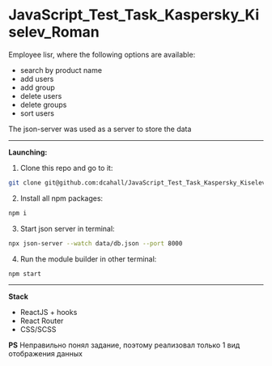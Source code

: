 # JavaScript_Test_Task_Kaspersky_Kiselev_Roman
Employee lisr, where the following options are available: 
- search by product name
- add users
- add group
- delete users
- delete groups
- sort users

The json-server was used as a server to store the data
____
**Launching:**
1. Clone this repo and go to it:
``` sh
git clone git@github.com:dcahall/JavaScript_Test_Task_Kaspersky_Kiselev_Roman.git && cd JavaScript_Test_Task_Kaspersky_Kiselev_Roman/
```
2. Install all npm packages:
``` sh
npm i
```
3. Start json server in terminal:
``` sh
npx json-server --watch data/db.json --port 8000
```

4. Run the module builder in other terminal:
``` sh
npm start
```
____
**Stack**
- ReactJS + hooks
- React Router
- CSS/SCSS

**PS**
Неправильно понял задание, поэтому реализовал только 1 вид отображения данных
